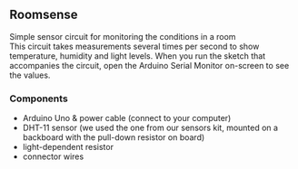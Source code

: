 ## Roomsense
Simple sensor circuit for monitoring the conditions in a room\
This circuit takes measurements several times per second to show temperature, humidity and light levels. 
When you run the sketch that accompanies the circuit, open the Arduino Serial Monitor on-screen to see the values.

### Components
 - Arduino Uno & power cable (connect to your computer)
 - DHT-11 sensor (we used the one from our sensors kit, mounted on a backboard with the pull-down resistor on board)
 - light-dependent resistor
 - connector wires
 
 
